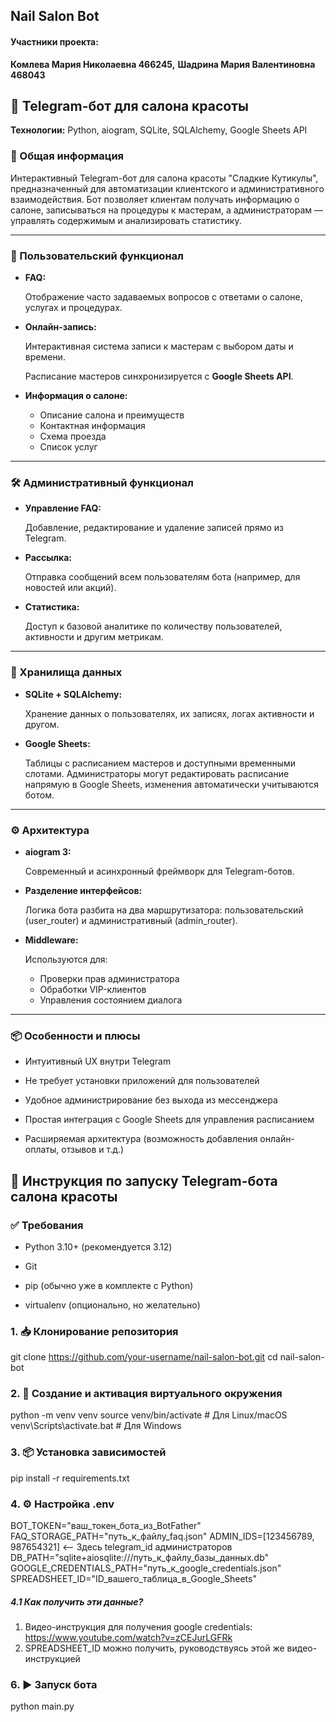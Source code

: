 ## Nail Salon Bot

#### Участники проекта:
**Комлева Мария Николаевна 466245,**
**Шадрина Мария Валентиновна 468043**





## **💅 Telegram-бот для салона красоты**

**Технологии:** Python, aiogram, SQLite, SQLAlchemy, Google Sheets API

### **📌 Общая информация**

Интерактивный Telegram-бот для салона красоты "Сладкие Кутикулы", предназначенный для автоматизации клиентского и административного взаимодействия. Бот позволяет клиентам получать информацию о салоне, записываться на процедуры к мастерам, а администраторам — управлять содержимым и анализировать статистику.

---

### **👤 Пользовательский функционал**

- **FAQ:**
    
    Отображение часто задаваемых вопросов с ответами о салоне, услугах и процедурах.
    
- **Онлайн-запись:**
    
    Интерактивная система записи к мастерам с выбором даты и времени.
    
    Расписание мастеров синхронизируется с **Google Sheets API**.
    
- **Информация о салоне:**
    
    - Описание салона и преимуществ
    - Контактная информация
    - Схема проезда
    - Список услуг
    
---

### **🛠️ Административный функционал**

- **Управление FAQ:**
    
    Добавление, редактирование и удаление записей прямо из Telegram.
    
- **Рассылка:**
    
    Отправка сообщений всем пользователям бота (например, для новостей или акций).
    
- **Статистика:**
    
    Доступ к базовой аналитике по количеству пользователей, активности и другим метрикам.
    

---

### **🧠 Хранилища данных**

- **SQLite + SQLAlchemy:**
    
    Хранение данных о пользователях, их записях, логах активности и другом.
    
- **Google Sheets:**
    
    Таблицы с расписанием мастеров и доступными временными слотами. Администраторы могут редактировать расписание напрямую в Google Sheets, изменения автоматически учитываются ботом.
    

---

### **⚙️ Архитектура**

- **aiogram 3:**
    
    Современный и асинхронный фреймворк для Telegram-ботов.
    
- **Разделение интерфейсов:**
    
    Логика бота разбита на два маршрутизатора: пользовательский (user_router) и административный (admin_router).
    
- **Middleware:**
    
    Используются для:
    
    - Проверки прав администратора
    - Обработки VIP-клиентов
    - Управления состоянием диалога
    

---

### **📦 Особенности и плюсы**

- Интуитивный UX внутри Telegram
    
- Не требует установки приложений для пользователей
    
- Удобное администрирование без выхода из мессенджера
    
- Простая интеграция с Google Sheets для управления расписанием
    
- Расширяемая архитектура (возможность добавления онлайн-оплаты, отзывов и т.д.)


## **🚀 Инструкция по запуску Telegram-бота салона красоты**

### **✅ Требования**

- Python 3.10+ (рекомендуется 3.12)
    
- Git
    
- pip (обычно уже в комплекте с Python)
    
- virtualenv (опционально, но желательно)


### **1. 📥 Клонирование репозитория**
git clone https://github.com/your-username/nail-salon-bot.git
cd nail-salon-bot

### **2. 🧪 Создание и активация виртуального окружения**
python -m venv venv
source venv/bin/activate        # Для Linux/macOS
venv\Scripts\activate.bat       # Для Windows

### **3. 📦 Установка зависимостей**
pip install -r requirements.txt

### **4. ⚙️ Настройка** **.env**
BOT_TOKEN="ваш_токен_бота_из_BotFather"
FAQ_STORAGE_PATH="путь_к_файлу_faq.json"
ADMIN_IDS=[123456789, 987654321] <-- Здесь telegram_id администраторов
DB_PATH="sqlite+aiosqlite:///путь_к_файлу_базы_данных.db"
GOOGLE_CREDENTIALS_PATH="путь_к_google_credentials.json"
SPREADSHEET_ID="ID_вашего_таблица_в_Google_Sheets"

##### 4.1 Как получить эти данные?
1. Видео-инструкция для получения google credentials: https://www.youtube.com/watch?v=zCEJurLGFRk
2. SPREADSHEET_ID можно получить, руководствуясь этой же видео-инструкцией

### **6. ▶️ Запуск бота**
python main.py

